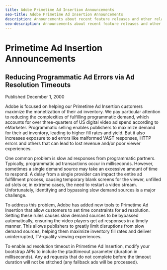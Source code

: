 ```yaml
---
title: Adobe Primetime Ad Insertion Announcements
seo-title: Adobe Primetime Ad Insertion Announcements
description: Announcements about recent feature releases and other related news about Primetime Ad Insertion
seo-description: Announcements about recent feature releases and other related news about Primetime Ad Insertion
---
```


# Primetime Ad Insertion Announcements

## Reducing Programmatic Ad Errors via Ad Resolution Timeouts

Published December 1, 2000

Adobe is focused on helping our Primetime Ad Insertion customers maximize the monetization of their ad inventory. We pay particular attention to reducing the complexities of fulfilling programmatic demand, which accounts for over three-quarters of US digital video ad spend according to eMarketer. Programmatic selling enables publishers to maximize demand for their ad inventory, leading to higher fill rates and yield. But it also increases exposure to ad errors like malformed VAST responses, HTTP errors and others that can lead to lost revenue and/or poor viewer experiences. 

One common problem is slow ad responses from programmatic partners. Typically, programmatic ad transactions occur in milliseconds. However, sometimes a single demand source may take an excessive amount of time to respond. A delay from a single provider can impact the entire ad fulfillment process, causing temporary blank screens for the viewer, unfilled ad slots or, in extreme cases, the need to restart a video stream. Unfortunately, identifying and bypassing slow demand sources is a major challenge.

To address this problem, Adobe has added new tools to Primetime Ad Insertion that allow customers to set time constraints for ad resolution. Setting these rules causes slow demand sources to be bypassed automatically, ensuring the video players get ad responses in a timely manner. This allows publishers to greatly limit disruptions from slow demand sources, helping them maximize inventory fill rates and deliver uninterrupted, TV-quality viewing experiences.

To enable ad resolution timeout in Primetime Ad Insertion, modify your bootstrap APIs to include the ptadtimeout parameter (duration in milliseconds).  Any ad requests that do not complete before the timeout duration will not be stitched (any fallback ads will be processed).